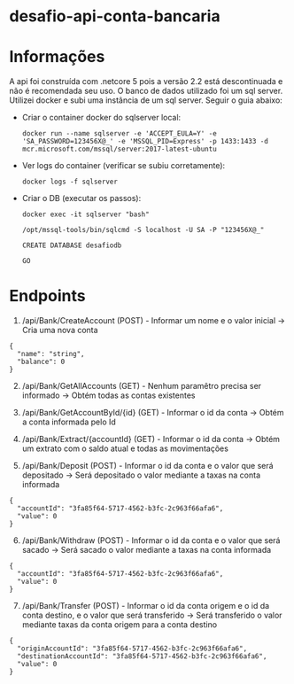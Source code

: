# desafio-api-conta-bancaria

# Informações
A api foi construída com .netcore 5 pois a versão 2.2 está descontinuada e não é recomendada seu uso.
O banco de dados utilizado foi um sql server. Utilizei docker e subi uma instância de um sql server. Seguir o guia abaixo:

* Criar o container docker do sqlserver local:  
  ```
  docker run --name sqlserver -e 'ACCEPT_EULA=Y' -e 'SA_PASSWORD=123456X@_' -e 'MSSQL_PID=Express' -p 1433:1433 -d mcr.microsoft.com/mssql/server:2017-latest-ubuntu
  ```

* Ver logs do container (verificar se subiu corretamente):
  ```
  docker logs -f sqlserver
  ```

* Criar o DB (executar os passos): 
  ```
  docker exec -it sqlserver "bash"
  ```
  ```
  /opt/mssql-tools/bin/sqlcmd -S localhost -U SA -P "123456X@_"
  ```
  ```
  CREATE DATABASE desafiodb 
  ```
  ```
  GO
  ```

# Endpoints
1. /api/Bank/CreateAccount (POST) - Informar um nome e o valor inicial -> Cria uma nova conta  
```
{
  "name": "string",
  "balance": 0
}
```

2. /api/Bank/GetAllAccounts (GET) - Nenhum paramêtro precisa ser informado -> Obtém todas as contas existentes

3. /api/Bank/GetAccountById/{id} (GET) - Informar o id da conta -> Obtém a conta informada pelo Id

4. /api/Bank/Extract/{accountId} (GET) - Informar o id da conta -> Obtém um extrato com o saldo atual e todas as movimentações

5. /api/Bank/Deposit (POST) - Informar o id da conta e o valor que será depositado -> Será depositado o valor mediante a taxas na conta informada  
```
{
  "accountId": "3fa85f64-5717-4562-b3fc-2c963f66afa6",
  "value": 0
}
```

6. /api/Bank/Withdraw (POST) - Informar o id da conta e o valor que será sacado -> Será sacado o valor mediante a taxas na conta informada  
```
{
  "accountId": "3fa85f64-5717-4562-b3fc-2c963f66afa6",
  "value": 0
}
```

7. /api/Bank/Transfer (POST) - Informar o id da conta origem e o id da conta destino, e o valor que será transferido -> Será transferido o valor mediante taxas da conta origem para a conta destino  
```
{
  "originAccountId": "3fa85f64-5717-4562-b3fc-2c963f66afa6",
  "destinationAccountId": "3fa85f64-5717-4562-b3fc-2c963f66afa6",
  "value": 0
}
```
